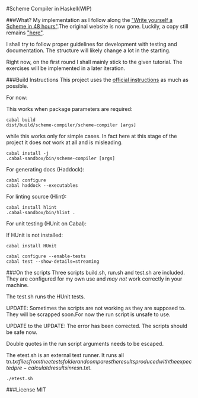 #Scheme Compiler in Haskell(WIP)

###What?
My implementation as I follow along the ["Write yourself a Scheme in 48 hours"](http://jonathan.tang.name/files/scheme_in_48/tutorial/overview.html).The original website is now gone. Luckily, a copy still remains ["here"](http://en.wikibooks.org/wiki/Write_Yourself_a_Scheme_in_48_Hours). 

I shall try to follow proper guidelines for development with testing and documentation. The structure will likely change a lot in the starting. 

Right now, on the first round I shall mainly stick to the given tutorial. The exercises will be implemented in a later iteration.

###Build Instructions
This project uses the [official instructions](http://www.haskell.org/haskellwiki/How_to_write_a_Haskell_program) as much as possible.

For now:

This works when package parameters are required:

```
cabal build
dist/build/scheme-compiler/scheme-compiler [args]
```
while this works only for simple cases. In fact here at this stage of the project it does *not* work at all and is misleading.

```
cabal install -j
.cabal-sandbox/bin/scheme-compiler [args]
```

For generating docs (Haddock):

```
cabal configure
cabal haddock --executables
```

For linting source (Hlint):

```
cabal install hlint
.cabal-sandbox/bin/hlint .
```

For unit testing (HUnit on Cabal):

If HUnit is not installed:
```
cabal install HUnit
```

```
cabal configure --enable-tests
cabal test --show-details=streaming
```

###On the scripts
Three scripts build.sh, run.sh and test.sh are included. They are configured for my own use and *may not* work correctly in your machine.

The test.sh runs the HUnit tests.

UPDATE: Sometimes the scripts are not working as they are supposed to. They will be scrapped soon.For now the run script is unsafe to use.

UPDATE to the UPDATE: The error has been corrected. The scripts should be safe now.

Double quotes in the run script arguments needs to be escaped.

The etest.sh is an external test runner. It runs all t$n.txt files from the etests folder and compares the results produced with the expected pre-calculatd results in res$n.txt.

```
./etest.sh
```

###License
MIT
